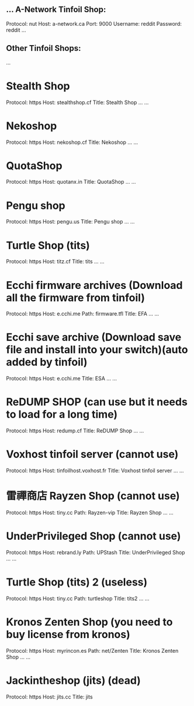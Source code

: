 



...
A-Network Tinfoil Shop:
-----------------------
Protocol: nut
Host: a-network.ca
Port: 9000
Username: reddit
Password: reddit
...




Other Tinfoil Shops:
--------------------
...
# Stealth Shop
Protocol: https
Host: stealthshop.cf
Title: Stealth Shop
...
...
# Nekoshop
Protocol: https
Host: nekoshop.cf
Title: Nekoshop
...
...
# QuotaShop
Protocol: https
Host: quotanx.in
Title: QuotaShop
...
...
# Pengu shop
Protocol: https
Host: pengu.us
Title: Pengu shop
...
...
# Turtle Shop (tits)
Protocol: https
Host: titz.cf
Title: tits
...
...
# Ecchi firmware archives (Download all the firmware from tinfoil)
Protocol: https
Host: e.cchi.me
Path: firmware.tfl
Title: EFA
...
...
# Ecchi save archive (Download save file and install into your switch)(auto added by tinfoil)
Protocol: https
Host: e.cchi.me
Title: ESA
...
...
# ReDUMP SHOP (can use but it needs to load for a long time)
Protocol: https
Host: redump.cf
Title: ReDUMP Shop
...
...
# Voxhost tinfoil server (cannot use)
Protocol: https
Host: tinfoilhost.voxhost.fr
Title: Voxhost tinfoil server
...
...
# 雷禪商店 Rayzen Shop (cannot use)
Protocol: https
Host: tiny.cc
Path: Rayzen-vip
Title: Rayzen Shop
...
...
# UnderPrivileged Shop (cannot use)
Protocol: https
Host: rebrand.ly
Path: UPStash
Title: UnderPrivileged Shop
...
...
# Turtle Shop (tits) 2 (useless)
Protocol: https
Host: tiny.cc
Path: turtleshop
Title: tits2
...
...
# Kronos Zenten Shop (you need to buy license from kronos)
Protocol: https
Host: myrincon.es
Path: net/Zenten
Title: Kronos Zenten Shop
...
...
# Jackintheshop (jits) (dead)
Protocol: https
Host: jits.cc
Title: jits
